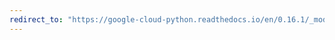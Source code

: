 ```yaml
---
redirect_to: "https://google-cloud-python.readthedocs.io/en/0.16.1/_modules/gcloud/monitoring/metric.html"
---
```

